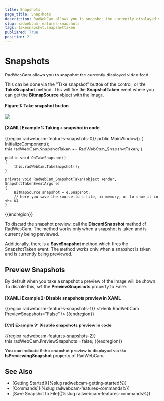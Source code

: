 ```yaml
---
title: Snapshots
page_title: Snapshots
description: RadWebCam allows you to snapshot the currently displayed video feed.
slug: radwebcam-features-snapshots
tags: takesnapshot,snapshottaken
published: True
position: 2
---
```


# Snapshots

RadWebCam allows you to snapshot the currently displayed video feed.

This can be done via the "Take snapshot" button of the control, or the __TakeSnapshot__ method. This will fire the __SnapshotTaken__ event where you can get the __BitmapSource__ object with the image.

#### Figure 1: Take snapshot button
![](images/radwebcam-features-snapshots-0.png)

#### __[XAML] Example 1: Taking a snapshot in code__
{{region radwebcam-features-snapshots-0}}
	public MainWindow()
	{
		InitializeComponent();		
		this.radWebCam.SnapshotTaken += RadWebCam_SnapshotTaken;
	}
	
	public void OnTakeSnapshot()
	{
		this.radWebCam.TakeSnapshot();
	}

	private void RadWebCam_SnapshotTaken(object sender, SnapshotTakenEventArgs e)
	{
		BitmapSource snapshot = e.Snapshot;
		// here you save the source to a file, in memory, or to show it in the UI
	}
{{endregion}}

To discard the snapshot preview, call the __DiscardSnapshot__ method of RadWebCam. The method works only when a snapshot is taken and is currently being previewed.

Additionally, there is a __SaveSnapshot__ method which fires the SnapshotTaken event. The method works only when a snapshot is taken and is currently being previewed.

## Preview Snapshots

By default when you take a snapshot a preview of the image will be shown. To disable this, set the __PreviewSnapshots__ property to False.

#### __[XAML] Example 2: Disable snapshots preview in XAML__
{{region radwebcam-features-snapshots-1}}
	<telerik:RadWebCam PreviewSnapshots="False" />
{{endregion}}

#### __[C#] Example 3: Disable snapshots preview in code__
{{region radwebcam-features-snapshots-2}}
	this.radWebCam.PreviewSnapshots = false;
{{endregion}}

You can indicate if the snapshot preview is displayed via the __IsPreviewingSnapshot__ property of RadWebCam.

## See Also  
* [Getting Started]({%slug radwebcam-getting-started%})
* [Commands]({%slug radwebcam-features-commands%})
* [Save Snapshot to File]({%slug radwebcam-features-commands%})
